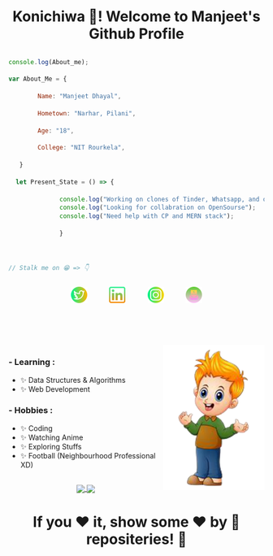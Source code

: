 <h1 align="center" > Konichiwa 👋! Welcome to Manjeet's Github Profile </h1>

##



``` Javascript
console.log(About_me); 

var About_Me = {

        Name: "Manjeet Dhayal",
        
        Hometown: "Narhar, Pilani",
        
        Age: "18",
        
        College: "NIT Rourkela",
                
   }
   
  let Present_State = () => { 
  
              console.log("Working on clones of Tinder, Whatsapp, and others");
              console.log("Looking for collabration on OpenSourse");
              console.log("Need help with CP and MERN stack");
               
              }



// Stalk me on 😁 => 👇

```
##

<p align="center" font-size="32px" > <a href="https://twitter.com/coder_manjeet"> <img src="./assets/twitter.png" /></a> &nbsp &nbsp &nbsp &nbsp &nbsp <a href="https://www.linkedin.com/in/manjeet-dhayal-194953209/"> <img src="./assets/linkedin.png" /></a> &nbsp &nbsp &nbsp &nbsp &nbsp <a href="https://www.instagram.com/___manjeet_?r=nametag"> <img src="./assets/instagram.png " /></a> &nbsp &nbsp &nbsp &nbsp &nbsp <a href="mailto:manjeetdhayal786@gmail.com"> <img src="./assets/mail.png " /></a></p>

##
<br>
<br>
<br>
<img hight="200px" width="200px" align="right" src="Image.png">

### - Learning :
- ✨ Data Structures & Algorithms
- ✨ Web Development

### - Hobbies : 
- ✨ Coding
- ✨ Watching Anime
- ✨ Exploring Stuffs
- ✨ Football (Neighbourhood Professional XD)

<!--
 ### 🔭 I’m working on Tinder Clone.  
 ### 🌱 I’m currently learning MERN stack 
 ### 👯 I’m eager to collaborate on opensourse. 
 ### 🤔 I’m looking for help with React.js and CP. 
 -->

##


<p align="center">        

<a align="center" href="https://github.com/manjeetdhayal/github-readme-stats">
  <img height="245px" align="center" margin-bottom="10px" src="https://github-readme-stats.vercel.app/api?username=manjeetdhayal&show_icons=true&theme=great-gatsby&count_private=true" />
        </a>
        
 <a href="https://github.com/manjeetdhayal/github-readme-stats">
  <img  align="center" src="https://github-readme-stats.vercel.app/api/top-langs/?username=manjeetdhayal&theme=great-gatsby" />
  </a> 

</p>

## <h1 align="center"> If you ❤️ it, show some ❤️ by 🌟 repositeries! 🙈 
